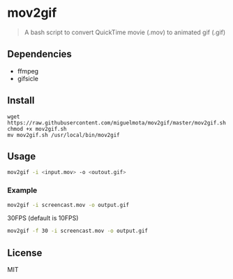 # mov2gif

> A bash script to convert QuickTime movie (.mov) to animated gif (.gif)

## Dependencies

- ffmpeg
- gifsicle

## Install

```
wget https://raw.githubusercontent.com/miguelmota/mov2gif/master/mov2gif.sh
chmod +x mov2gif.sh
mv mov2gif.sh /usr/local/bin/mov2gif
```

## Usage

```bash
mov2gif -i <input.mov> -o <outout.gif>
```

### Example

```bash
mov2gif -i screencast.mov -o output.gif
```

30FPS (default is 10FPS)

```bash
mov2gif -f 30 -i screencast.mov -o output.gif
```

## License

MIT
